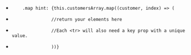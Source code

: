  *         .map hint: {this.customersArray.map((customer, index) => (
 *                    //return your elements here
 *                    //Each <tr> will also need a key prop with a unique value.
 *                    ))}